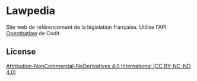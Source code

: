 # Lawpedia

Site web de référencement de la législation française. Utilise l'API [Openthatlaw](https://github.com/team-codit/openthatlaw) de Codit. 

## License
[Attribution-NonCommercial-NoDerivatives 4.0 International (CC BY-NC-ND 4.0)](http://creativecommons.org/licenses/by-nc-nd/4.0/)
